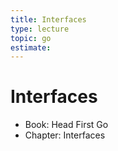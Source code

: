 ```yaml
---
title: Interfaces
type: lecture
topic: go
estimate:
---
```


# Interfaces

- Book: Head First Go
- Chapter: Interfaces
